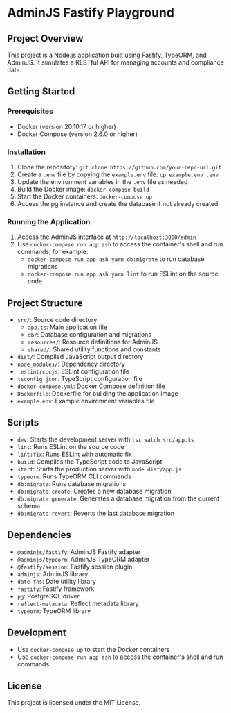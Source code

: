# AdminJS Fastify Playground

## Project Overview

This project is a Node.js application built using Fastify, TypeORM, and AdminJS. It simulates a RESTful API for managing accounts and compliance data.

## Getting Started

### Prerequisites

* Docker (version 20.10.17 or higher)
* Docker Compose (version 2.6.0 or higher)

### Installation

1. Clone the repository: `git clone https://github.com/your-repo-url.git`
2. Create a `.env` file by copying the `example.env` file: `cp example.env .env`
3. Update the environment variables in the `.env` file as needed
4. Build the Docker image: `docker-compose build`
5. Start the Docker containers: `docker-compose up`
6. Access the pg instance and create the database if not already created.

### Running the Application

1. Access the AdminJS interface at `http://localhost:3000/admin`
2. Use `docker-compose run app ash` to access the container's shell and run commands, for example:
	* `docker-compose run app ash yarn db:migrate` to run database migrations
	* `docker-compose run app ash yarn lint` to run ESLint on the source code

## Project Structure

* `src/`: Source code directory
	+ `app.ts`: Main application file
	+ `db/`: Database configuration and migrations
	+ `resources/`: Resource definitions for AdminJS
	+ `shared/`: Shared utility functions and constants
* `dist/`: Compiled JavaScript output directory
* `node_modules/`: Dependency directory
* `.eslintrc.cjs`: ESLint configuration file
* `tsconfig.json`: TypeScript configuration file
* `docker-compose.yml`: Docker Compose definition file
* `Dockerfile`: Dockerfile for building the application image
* `example.env`: Example environment variables file

## Scripts

* `dev`: Starts the development server with `tsx watch src/app.ts`
* `lint`: Runs ESLint on the source code
* `lint:fix`: Runs ESLint with automatic fix
* `build`: Compiles the TypeScript code to JavaScript
* `start`: Starts the production server with `node dist/app.js`
* `typeorm`: Runs TypeORM CLI commands
* `db:migrate`: Runs database migrations
* `db:migrate:create`: Creates a new database migration
* `db:migrate:generate`: Generates a database migration from the current schema
* `db:migrate:revert`: Reverts the last database migration

## Dependencies

* `@adminjs/fastify`: AdminJS Fastify adapter
* `@adminjs/typeorm`: AdminJS TypeORM adapter
* `@fastify/session`: Fastify session plugin
* `adminjs`: AdminJS library
* `date-fns`: Date utility library
* `fastify`: Fastify framework
* `pg`: PostgreSQL driver
* `reflect-metadata`: Reflect metadata library
* `typeorm`: TypeORM library

## Development

* Use `docker-compose up` to start the Docker containers
* Use `docker-compose run app ash` to access the container's shell and run commands

## License

This project is licensed under the MIT License.
